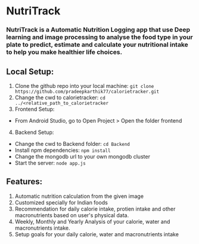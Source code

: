 # NutriTrack
### NutriTrack is a Automatic Nutrition Logging app that use Deep learning and image processing to analyse the food type in your plate to predict, estimate and calculate your nutritional intake to help you make healthier life choices.

## Local Setup:
1. Clone the github repo into your local machine: `git clone https://github.com/pradeepkarthik77/calorietracker.git`
2. Change the cwd to calorietracker: `cd ../<relative_path_to_calorietracker`
3. Frontend Setup:
* From Android Studio, go to Open Project > Open the folder frontend
4. Backend Setup:
* Change the cwd to Backend folder: `cd Backend`
* Install npm dependencies: `npm install`
* Change the mongodb url to your own mongodb cluster
* Start the server: `node app.js`

## Features:
1. Automatic nutrition calculation from the given image
2. Customized specially for Indian foods
3. Recommendation for daily calorie intake, protien intake and other macronutrients based on user's physical data.
4. Weekly, Monthly and Yearly Analysis of your calorie, water and macronutrients intake.
5. Setup goals for your daily calorie, water and macronutrients intake
